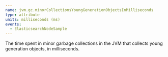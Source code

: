 ```yaml
---
name: jvm.gc.minorCollectionsYoungGenerationObjectsInMilliseconds
type: attribute
units: milliseconds (ms)
events:
  - ElasticsearchNodeSample
---
```


The time spent in minor garbage collections in the JVM that collects young generation objects, in milliseconds.